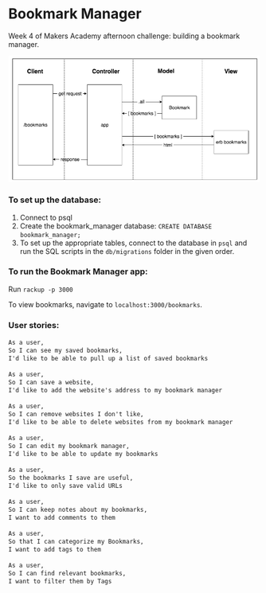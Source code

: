 # Bookmark Manager
Week 4 of Makers Academy afternoon challenge: building a bookmark manager.

![](Domain_model.png)

### To set up the database:

1. Connect to psql
2. Create the bookmark_manager database: `CREATE DATABASE bookmark_manager;`
3. To set up the appropriate tables, connect to the database in `psql` and run the SQL scripts in the `db/migrations` folder in the given order.

### To run the Bookmark Manager app:

Run `rackup -p 3000`

To view bookmarks, navigate to `localhost:3000/bookmarks`.

### User stories:
```
As a user,
So I can see my saved bookmarks,
I'd like to be able to pull up a list of saved bookmarks

As a user,
So I can save a website,
I'd like to add the website's address to my bookmark manager

As a user,
So I can remove websites I don't like,
I'd like to be able to delete websites from my bookmark manager

As a user,
So I can edit my bookmark manager,
I'd like to be able to update my bookmarks

As a user,
So the bookmarks I save are useful,
I'd like to only save valid URLs

As a user,
So I can keep notes about my bookmarks,
I want to add comments to them

As a user,
So that I can categorize my Bookmarks,
I want to add tags to them

As a user,
So I can find relevant bookmarks, 
I want to filter them by Tags
```
